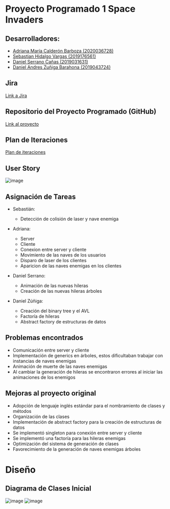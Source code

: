 # Proyecto Programado 1 Space Invaders
## Desarrolladores:
- [Adriana María Calderón Barboza (2020036728)](https://github.com/cuadriante) 
- [Sebastian Hidalgo Vargas (2019176561)](https://github.com/Katharsis0)
- [Daniel Serrano Cañas (2019031631)](https://github.com/dansecan25) 
- [Daniel Andres Zuñiga Barahona (2019043724)](https://github.com/danyazunigab)

## Jira
[Link a Jira](https://projprog1spaceinvaders.atlassian.net/jira/software/projects/SPAC/boards/1)

## Repositorio del Proyecto Programado (GitHub)
[Link al proyecto](https://github.com/dansecan25/Proyecto1-SpaceInvaders)

## Plan de Iteraciones
[Plan de iteraciones](https://projprog1spaceinvaders.atlassian.net/jira/software/projects/SPAC/boards/1/roadmap)
## User Story
![image](https://user-images.githubusercontent.com/62965634/120426545-878c5e00-c32d-11eb-81eb-b32dc6572027.png)

## Asignación de Tareas
- Sebastián:
  - Detección de colisión de laser y nave enemiga 
  
  
- Adriana:
  - Server
  - Cliente
  - Conexion entre server y cliente
  - Movimiento de las naves de los usuarios 
  - Disparo de laser de los clientes
  - Aparicion de las naves enemigas en los clientes 

- Daniel Serrano:
  - Animación de las nuevas hileras
  - Creación de las nuevas hileras árboles

- Daniel Zúñiga:
  - Creación del binary tree y el AVL
  - Factoría de hileras
  - Abstract factory de estructuras de datos


## Problemas encontrados
  - Comunicación entre server y cliente 
  - Implementación de generics en árboles, estos dificultaban trabajar con instancias de naves enemigas
  - Animación de muerte de las naves enemigas
  - Al cambiar la generación de hileras se encontraron errores al iniciar las animaciones de los enemigos


## Mejoras al proyecto original
  - Adopción de lenguaje inglés estándar para el nombramiento de clases y métodos
  - Organización de las clases
  - Implementación de abstract factory para la creación de estructuras de datos
  - Se implementó singleton para conexión entre server y cliente
  - Se implementó una factoría para las hileras enemigas
  - Optimización del sistema de generación de clases
  - Favorecimiento de la generación de naves enemigas árboles

# Diseño
## Diagrama de Clases Inicial
![image](https://user-images.githubusercontent.com/62965634/120579848-6ab36180-c3e5-11eb-919e-9dc5962c40c2.png)
![image](https://user-images.githubusercontent.com/62965634/120580236-0e047680-c3e6-11eb-88d3-50ed473e1b83.png)


